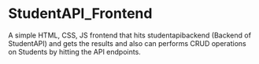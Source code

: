 # StudentAPI_Frontend
A simple HTML, CSS, JS frontend that hits studentapibackend (Backend of StudentAPI) and gets the results and also can performs CRUD operations on Students by hitting the API endpoints.


